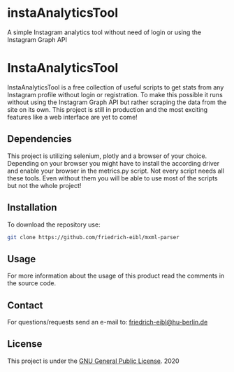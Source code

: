 # instaAnalyticsTool
A simple Instagram analytics tool without need of login or using the Instagram Graph API

# InstaAnalyticsTool

InstaAnalyticsTool is a free collection of useful scripts to get stats from any Instagram profile without login or registration. To make this possible it runs without using the Instagram Graph API but rather scraping the data from the site on its own. This project is still in production and the most exciting features like a web interface are yet to come!

## Dependencies
This project is utilizing selenium, plotly and a browser of your choice. Depending on your browser you might have to install the according driver and enable your browser in the metrics.py script. Not every script needs all these tools. Even without them you will be able to use most of the scripts but not the whole project! 

## Installation

To download the repository use: 
```bash 
git clone https://github.com/friedrich-eibl/mxml-parser
```


## Usage

For more information about the usage of this product read the comments in the source code. 
## Contact
For questions/requests send an e-mail to: friedrich-eibl@hu-berlin.de

## License
This project is under the [GNU General Public License](License). 2020
